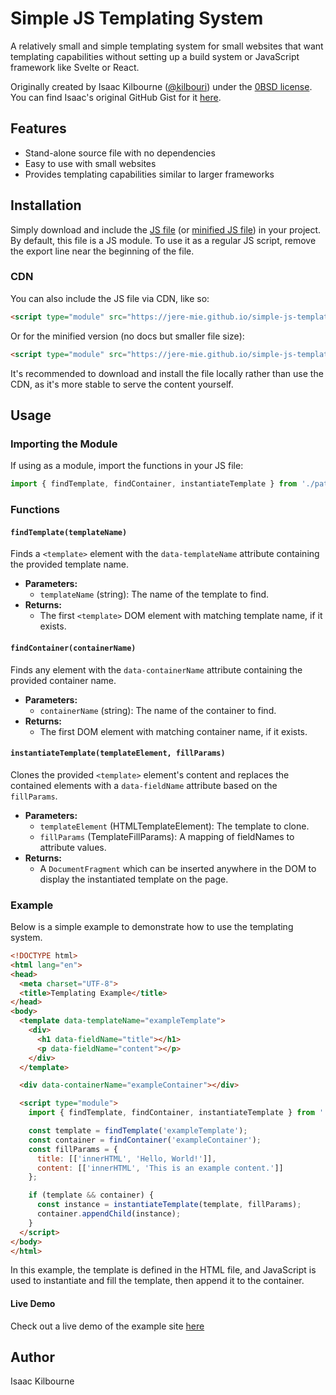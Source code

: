 # Simple JS Templating System

A relatively small and simple templating system for small websites that want templating capabilities without setting up a build system or JavaScript framework like Svelte or React.

Originally created by Isaac Kilbourne ([@kilbouri](https://github.com/kilbouri)) under the [0BSD license](https://opensource.org/license/0bsd). You can find Isaac's original GitHub Gist for it [here](https://gist.github.com/kilbouri/c76df10a416ee8a7e0462da69f7a27fc).

## Features

- Stand-alone source file with no dependencies
- Easy to use with small websites
- Provides templating capabilities similar to larger frameworks

## Installation

Simply download and include the [JS file](https://jere-mie.github.io/simple-js-templating/templating.js) (or [minified JS file](https://jere-mie.github.io/simple-js-templating/templating.min.js)) in your project. By default, this file is a JS module. To use it as a regular JS script, remove the export line near the beginning of the file.

### CDN

You can also include the JS file via CDN, like so:

```html
<script type="module" src="https://jere-mie.github.io/simple-js-templating/templating.js"></script>
```

Or for the minified version (no docs but smaller file size):

```html
<script type="module" src="https://jere-mie.github.io/simple-js-templating/templating.min.js"></script>
```

It's recommended to download and install the file locally rather than use the CDN, as it's more stable to serve the content yourself.

## Usage

### Importing the Module

If using as a module, import the functions in your JS file:

```javascript
import { findTemplate, findContainer, instantiateTemplate } from './path/to/templating.js';
```

### Functions

#### `findTemplate(templateName)`

Finds a `<template>` element with the `data-templateName` attribute containing the provided template name.

- **Parameters:**
  - `templateName` (string): The name of the template to find.
- **Returns:** 
  - The first `<template>` DOM element with matching template name, if it exists.

#### `findContainer(containerName)`

Finds any element with the `data-containerName` attribute containing the provided container name.

- **Parameters:**
  - `containerName` (string): The name of the container to find.
- **Returns:** 
  - The first DOM element with matching container name, if it exists.

#### `instantiateTemplate(templateElement, fillParams)`

Clones the provided `<template>` element's content and replaces the contained elements with a `data-fieldName` attribute based on the `fillParams`.

- **Parameters:**
  - `templateElement` (HTMLTemplateElement): The template to clone.
  - `fillParams` (TemplateFillParams): A mapping of fieldNames to attribute values.
- **Returns:** 
  - A `DocumentFragment` which can be inserted anywhere in the DOM to display the instantiated template on the page.

### Example

Below is a simple example to demonstrate how to use the templating system.

```html
<!DOCTYPE html>
<html lang="en">
<head>
  <meta charset="UTF-8">
  <title>Templating Example</title>
</head>
<body>
  <template data-templateName="exampleTemplate">
    <div>
      <h1 data-fieldName="title"></h1>
      <p data-fieldName="content"></p>
    </div>
  </template>

  <div data-containerName="exampleContainer"></div>

  <script type="module">
    import { findTemplate, findContainer, instantiateTemplate } from './templating.js';

    const template = findTemplate('exampleTemplate');
    const container = findContainer('exampleContainer');
    const fillParams = {
      title: [['innerHTML', 'Hello, World!']],
      content: [['innerHTML', 'This is an example content.']]
    };

    if (template && container) {
      const instance = instantiateTemplate(template, fillParams);
      container.appendChild(instance);
    }
  </script>
</body>
</html>
```

In this example, the template is defined in the HTML file, and JavaScript is used to instantiate and fill the template, then append it to the container.

#### Live Demo

Check out a live demo of the example site [here](example.html)

## Author

Isaac Kilbourne
